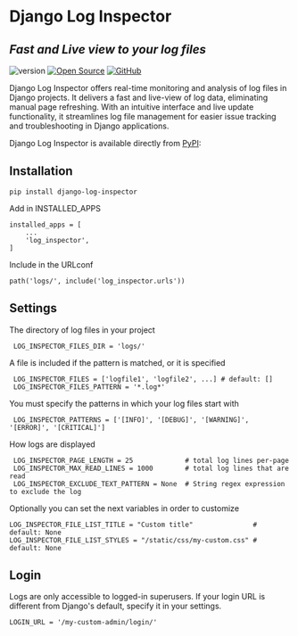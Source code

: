 # Django Log Inspector

## _Fast and Live view to your log files_

![version](https://img.shields.io/badge/version-0.0.6-blue.svg)
[![Open Source](https://badges.frapsoft.com/os/v1/open-source.svg?v=103)](https://opensource.org/)
<a href="https://github.com/peyzor/django-log-inspector"><img src="https://img.shields.io/badge/GitHub-100000?style=for-the-badge&logo=github&logoColor=white" alt="GitHub"/></a>

Django Log Inspector offers real-time monitoring and analysis of log files in Django projects.
It delivers a fast and live-view of log data, eliminating manual page refreshing.
With an intuitive interface and live update functionality, it streamlines log file management for easier issue tracking
and troubleshooting in Django applications.

Django Log Inspector is available directly from <a href="https://pypi.org/project/django-log-inspector/">PyPI</a>:

## Installation

```
pip install django-log-inspector
``` 

Add in INSTALLED_APPS

```
installed_apps = [
    ...
    'log_inspector',
]
```

Include in the URLconf

```
path('logs/', include('log_inspector.urls'))
```

## Settings

The directory of log files in your project

```
 LOG_INSPECTOR_FILES_DIR = 'logs/'
```

A file is included if the pattern is matched, or it is specified

```
 LOG_INSPECTOR_FILES = ['logfile1', 'logfile2', ...] # default: []
 LOG_INSPECTOR_FILES_PATTERN = '*.log*'            
```

You must specify the patterns in which your log files start with

```
 LOG_INSPECTOR_PATTERNS = ['[INFO]', '[DEBUG]', '[WARNING]', '[ERROR]', '[CRITICAL]']
```

How logs are displayed

```
 LOG_INSPECTOR_PAGE_LENGTH = 25             # total log lines per-page
 LOG_INSPECTOR_MAX_READ_LINES = 1000        # total log lines that are read
 LOG_INSPECTOR_EXCLUDE_TEXT_PATTERN = None  # String regex expression to exclude the log
```

Optionally you can set the next variables in order to customize

```
LOG_INSPECTOR_FILE_LIST_TITLE = "Custom title"               # default: None
LOG_INSPECTOR_FILE_LIST_STYLES = "/static/css/my-custom.css" # default: None
```

## Login

Logs are only accessible to logged-in superusers.
If your login URL is different from Django's default, specify it in your settings.

```
LOGIN_URL = '/my-custom-admin/login/'
```